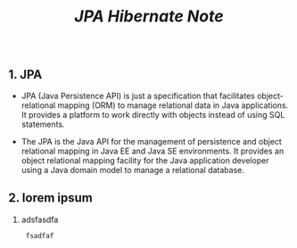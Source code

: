 # <p align="center">**_JPA Hibernate Note_**</p>

<br>

## **1. JPA**

* JPA (Java Persistence API) is just a specification that facilitates object-relational mapping (ORM) to manage relational data in Java applications. It provides a platform to work directly with objects instead of using SQL statements.


* The JPA is the Java API for the management of persistence and object relational mapping in Java EE and Java SE environments. It provides an object relational mapping facility for the Java application developer using a Java domain model to manage a relational database. 

## **2. lorem ipsum**

1. adsfasdfa

        fsadfaf



